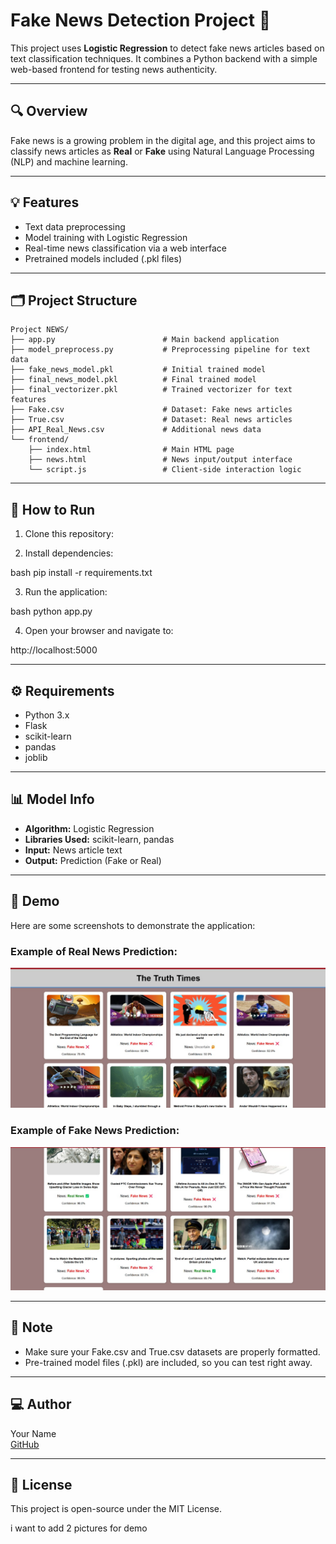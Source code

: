 # Fake News Detection Project 📰

This project uses **Logistic Regression** to detect fake news articles based on text classification techniques. It combines a Python backend with a simple web-based frontend for testing news authenticity.

---

## 🔍 Overview

Fake news is a growing problem in the digital age, and this project aims to classify news articles as **Real** or **Fake** using Natural Language Processing (NLP) and machine learning.

---

## 💡 Features

- Text data preprocessing  
- Model training with Logistic Regression  
- Real-time news classification via a web interface  
- Pretrained models included (.pkl files)  

---

## 🗂️ Project Structure

```
Project NEWS/
├── app.py                        # Main backend application
├── model_preprocess.py           # Preprocessing pipeline for text data
├── fake_news_model.pkl           # Initial trained model
├── final_news_model.pkl          # Final trained model
├── final_vectorizer.pkl          # Trained vectorizer for text features
├── Fake.csv                      # Dataset: Fake news articles
├── True.csv                      # Dataset: Real news articles
├── API_Real_News.csv             # Additional news data
└── frontend/
    ├── index.html                # Main HTML page
    ├── news.html                 # News input/output interface
    └── script.js                 # Client-side interaction logic
```
---

## 🚀 How to Run

1. Clone this repository:


2. Install dependencies:
    
bash
    pip install -r requirements.txt


3. Run the application:
    
bash
    python app.py


4. Open your browser and navigate to:
    
http://localhost:5000


---

## ⚙️ Requirements

- Python 3.x  
- Flask  
- scikit-learn  
- pandas  
- joblib  

---

## 📊 Model Info

- **Algorithm:** Logistic Regression  
- **Libraries Used:** scikit-learn, pandas  
- **Input:** News article text  
- **Output:** Prediction (Fake or Real)  

---

## 📸 Demo

Here are some screenshots to demonstrate the application:

### Example of Real News Prediction:
![Real News Prediction](first.jpg)

### Example of Fake News Prediction:
![Fake News Prediction](second.jpg)

---

## 📌 Note

- Make sure your Fake.csv and True.csv datasets are properly formatted.  
- Pre-trained model files (.pkl) are included, so you can test right away.  

---

## 💻 Author

Your Name  
[GitHub](https://github.com/yourusername)  

---

## 📢 License

This project is open-source under the MIT License.

i want to add 2 pictures for demo 
